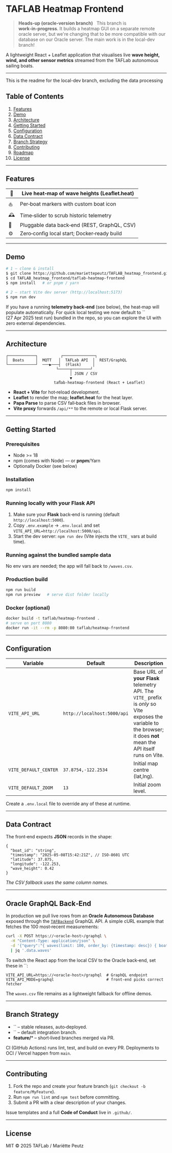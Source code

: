 # TAFLAB Heatmap Frontend

> **Heads‑up (oracle‑version branch)**   This branch is **work‑in‑progress**. It builds a heatmap GUI on a separate remote oracle server, but we're changing that to be more compatible with our database on our Oracle server. The main work is in the local-dev branch!
> 
A lightweight React + Leaflet application that visualises live **wave height, wind, and other sensor metrics** streamed from the TAFLab autonomous sailing boats.

---

This is the readme for the local-dev branch, excluding the data processing

## Table of Contents

1. [Features](#features)
2. [Demo](#demo)
3. [Architecture](#architecture)
4. [Getting Started](#getting-started)
5. [Configuration](#configuration)
6. [Data Contract](#data-contract)
7. [Branch Strategy](#branch-strategy)
8. [Contributing](#contributing)
9. [Roadmap](#roadmap)
10. [License](#license)

---

## Features

| 🌊 | Live heat‑map of wave heights (Leaflet.heat) |
| -- | -------------------------------------------- |
| ⛵  | Per‑boat markers with custom boat icon       |
| 🕰 | Time‑slider to scrub historic telemetry      |
| 🔌 | Pluggable data back‑end (REST, GraphQL, CSV) |
| ⚙️ | Zero‑config local start; Docker‑ready build  |

---

## Demo

```bash
# 1 – clone & install
$ git clone https://github.com/mariettepeutz/TAFLAB_heatmap_frontend.git
$ cd TAFLAB_heatmap_frontend/taflab-heatmap-frontend
$ npm install   # or pnpm / yarn

# 2 – start Vite dev server (http://localhost:5173)
$ npm run dev
```

If you have a running **telemetry back‑end** (see below), the heat‑map will populate automatically. For quick local testing we now default to \`\` (27 Apr 2025 test run) bundled in the repo, so you can explore the UI with zero external dependencies.

---

## Architecture

```text
┌────────────┐          ┌──────────────┐
│  Boats     │  MQTT   │  TAFLab API  │  REST/GraphQL
└────────────┘  ───▶───┤  (Flask)     │
                      └─────┬────────┘
                            │ JSON / CSV
                            ▼
                     taﬂab‑heatmap‑frontend (React + Leaflet)
```

* **React + Vite** for hot‑reload development.
* **Leaflet** to render the map; **leaflet.heat** for the heat layer.
* **Papa Parse** to parse CSV fall‑back files in browser.
* **Vite proxy** forwards `/api/**` to the remote or local Flask server.

---

## Getting Started

### Prerequisites

* Node >= 18
* npm (comes with Node) — or **pnpm**/Yarn
* Optionally Docker (see below)

### Installation

```bash
npm install
```

### Running locally with your Flask API

1. Make sure your **Flask** back‑end is running (default `http://localhost:5000`).
2. Copy `.env.example` → `.env.local` and set `VITE_API_URL=http://localhost:5000/api`.
3. Start the dev server: `npm run dev` (Vite injects the `VITE_` vars at build time).

### Running against the bundled sample data

No env vars are needed; the app will fall back to `/waves.csv`.

### Production build

```bash
npm run build
npm run preview   # serve dist folder locally
```

### Docker (optional)

```bash
docker build -t taflab/heatmap-frontend .
# serve on port 8080
docker run -it --rm -p 8080:80 taflab/heatmap-frontend
```

---

## Configuration

| Variable              | Default                     | Description                                                                                                                                                           |
| --------------------- | --------------------------- | --------------------------------------------------------------------------------------------------------------------------------------------------------------------- |
| `VITE_API_URL`        | `http://localhost:5000/api` | Base URL of **your Flask** telemetry API. The `VITE_` prefix is *only* so Vite exposes the variable to the browser; it does **not** mean the API itself runs on Vite. |
| `VITE_DEFAULT_CENTER` | `37.8754,-122.2534`         | Initial map centre (lat,lng).                                                                                                                                         |
| `VITE_DEFAULT_ZOOM`   | `13`                        | Initial zoom level.                                                                                                                                                   |

Create a `.env.local` file to override any of these at runtime.

---

## Data Contract

The front‑end expects **JSON** records in the shape:

```jsonc
{
  "boat_id": "string",
  "timestamp": "2025-05-08T15:42:21Z", // ISO‑8601 UTC
  "latitude": 37.875,
  "longitude": -122.253,
  "wave_height": 0.42
}
```

*The CSV fallback uses the same column names.*

---

## Oracle GraphQL Back‑End

In production we pull live rows from an **Oracle Autonomous Database** exposed through the [`TAFBackend`](https://github.com/Berkeley-TAFLab/TAFBackend/tree/graphql) GraphQL API. A simple cURL example that fetches the 100 most‑recent measurements:

```bash
curl -X POST https://<oracle‑host>/graphql \
  -H "Content-Type: application/json" \
  -d '{"query":"{ waves(limit: 100, order_by: {timestamp: desc}) { boat_id timestamp latitude longitude wave_height } }"}' \
  | jq '.data.waves'
```

To switch the React app from the local CSV to the Oracle back‑end, set these in \`\`:

```env
VITE_API_URL=https://<oracle‑host>/graphql  # GraphQL endpoint
VITE_API_MODE=graphql                       # front‑end picks correct fetcher
```

The `waves.csv` file remains as a lightweight fallback for offline demos.

---

## Branch Strategy

* \`\` – stable releases, auto‑deployed.
* \`\` – default integration branch.
* **feature/**\* – short‑lived branches merged via PR.

CI (GitHub Actions) runs lint, test, and build on every PR. Deployments to OCI / Vercel happen from `main`.

---

## Contributing

1. Fork the repo and create your feature branch (`git checkout -b feature/MyFeature`).
2. Run `npm run lint` and `npm test` before committing.
3. Submit a PR with a clear description of your changes.

Issue templates and a full **Code of Conduct** live in `.github/`.

---

## License

MIT © 2025 TAFLab / Mariëtte Peutz

